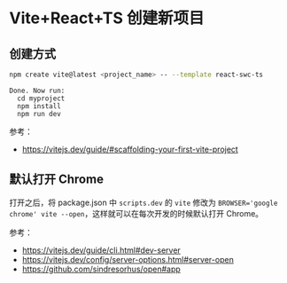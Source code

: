 # Vite+React+TS 创建新项目

## 创建方式

```sh
npm create vite@latest <project_name> -- --template react-swc-ts
```

```
Done. Now run:
  cd myproject
  npm install
  npm run dev
```

参考：

- https://vitejs.dev/guide/#scaffolding-your-first-vite-project

## 默认打开 Chrome

打开之后，将 package.json 中 `scripts.dev` 的 `vite` 修改为 `BROWSER='google chrome' vite --open`，这样就可以在每次开发的时候默认打开 Chrome。

参考：

- https://vitejs.dev/guide/cli.html#dev-server
- https://vitejs.dev/config/server-options.html#server-open
- https://github.com/sindresorhus/open#app
